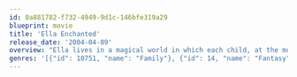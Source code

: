 ```yaml
---
id: 0a881782-f732-4949-9d1c-146bfe319a29
blueprint: movie
title: 'Ella Enchanted'
release_date: '2004-04-09'
overview: "Ella lives in a magical world in which each child, at the moment of their birth, is given a virtuous \"gift\" from a fairy godmother. Ella's so-called gift, however, is obedience. This birthright proves itself to be quite the curse once Ella finds herself in the hands of several unscrupulous characters whom she quite literally cannot disobey. Determined to gain control of her life and decisions, Ella sets off on a journey to find her fairy godmother who she hopes will lift the curse. The path, however, isn't easy -- Ella must outwit a slew of unpleasant obstacles including ogres, giants, wicked stepsisters, elves and Prince Charmont's evil uncle, who wants to take over the crown and rule the kingdom."
genres: '[{"id": 10751, "name": "Family"}, {"id": 14, "name": "Fantasy"}, {"id": 35, "name": "Comedy"}]'
---
```

